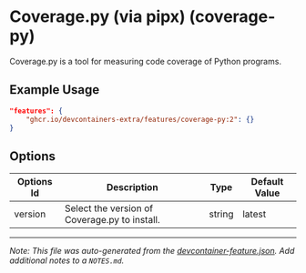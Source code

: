 
# Coverage.py (via pipx) (coverage-py)

Coverage.py is a tool for measuring code coverage of Python programs.

## Example Usage

```json
"features": {
    "ghcr.io/devcontainers-extra/features/coverage-py:2": {}
}
```

## Options

| Options Id | Description | Type | Default Value |
|-----|-----|-----|-----|
| version | Select the version of Coverage.py to install. | string | latest |



---

_Note: This file was auto-generated from the [devcontainer-feature.json](devcontainer-feature.json).  Add additional notes to a `NOTES.md`._
